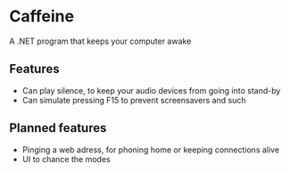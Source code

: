 # Caffeine
A .NET program that keeps your computer awake

## Features
 - Can play silence, to keep your audio devices from going into stand-by
 - Can simulate pressing F15 to prevent screensavers and such
 
## Planned features
 - Pinging a web adress, for phoning home or keeping connections alive
 - UI to chance the modes
